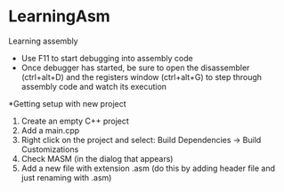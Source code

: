 # LearningAsm
Learning assembly

- Use F11 to start debugging into assembly code
- Once debugger has started, be sure to open the disassembler (ctrl+alt+D) and the registers window (ctrl+alt+G)
  to step through assembly code and watch its execution



*Getting setup with new project
1) Create an empty C++ project 
2) Add a main.cpp
3) Right click on the project and select: Build Dependencies -> Build Customizations
4) Check MASM (in the dialog that appears)
5) Add a new file with extension .asm  (do this by adding header file and just renaming with .asm)
